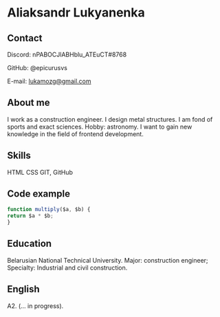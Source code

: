 # Aliaksandr Lukyanenka

## Contact

Discord: nPABOCJlABHblu_ATEuCT#8768

GitHub: @epicurusvs

E-mail: lukamozg@gmail.com

## About me
I work as a construction engineer. I design metal structures. I am fond of sports and exact sciences. Hobby: astronomy. I want to gain new knowledge in the field of frontend development.

## Skills
HTML
CSS
GIT, GitHub

## Code example   
```JavaScript
function multiply($a, $b) {
return $a * $b;
}
```
## Education
Belarusian National Technical University. Major: construction engineer; Specialty: Industrial and civil construction.

## English
A2. (... in progress). 